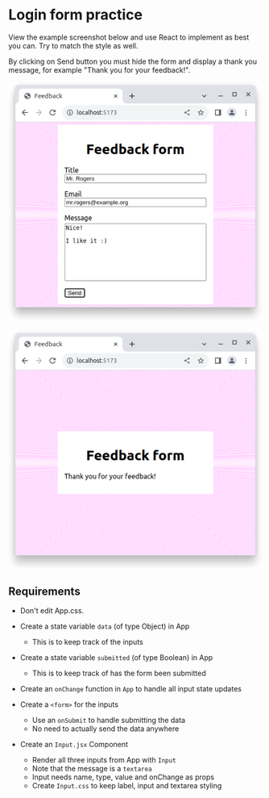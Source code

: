 # Login form practice

View the example screenshot below and use React to implement as best you can. Try to match the style as well.

By clicking on Send button you must hide the form and display a thank you message, for example "Thank you for your feedback!".

![](example-form-filled.png)

![](example-thank-you.png)

## Requirements

- Don't edit App.css.

- Create a state variable `data` (of type Object) in App
    - This is to keep track of the inputs

- Create a state variable `submitted` (of type Boolean) in App
    - This is to keep track of has the form been submitted

- Create an `onChange` function in `App` to handle all input state updates

- Create a `<form>` for the inputs
    - Use an `onSubmit` to handle submitting the data
    - No need to actually send the data anywhere

- Create an `Input.jsx` Component
    - Render all three inputs from App with `Input`
    - Note that the message is a `textarea`
    - Input needs name, type, value and onChange as props
    - Create `Input.css` to keep label, input and textarea styling

